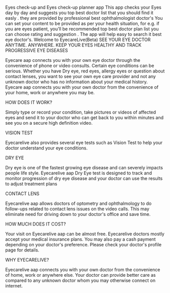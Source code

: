 Eyes  check-up and Eyes check-up  planner app
This app checks your Eyes  day by day and suggests you top best doctor list  that you should  find it easly . they  are provided by professional  best ophthalmologist  doctor's You can set your content to be provided as per your health situation, for e.g. if you are eyes patient, you’ll be recommended top best doctor plan list you can choose rating and suggestion . The app  will help easy to search it best eye doctor's.
Welcome to EyecareLive(Beta)
SEE YOUR EYE DOCTOR ANYTIME. ANYWHERE. KEEP YOUR EYES HEALTHY AND TRACK PROGRESSIVE EYE DISEASES

Eyecare aap connects you with your own eye doctor through the convenience of phone or video consults. Certain eye conditions can be serious. Whether you have Dry eye, red eyes, allergy eyes or question about contact lenses, you want to see your own eye care provider and not any unknown doctor who has no information about your medical history. Eyecare aap connects you with your own doctor from the convenience of your home, work or anywhere you may be.

HOW DOES IT WORK?

Simply type or record your condition, take pictures or videos of affected eyes and send it to your doctor who can get back to you within minutes and see you on a secure high definition video.

VISION TEST

Eyecarelive also provides several eye tests such as Vision Test to help your doctor understand your eye conditions.

DRY EYE

Dry eye is one of the fastest growing eye disease and can severely impacts people life style. Eyecarelive aap Dry Eye test is designed to track and monitor progression of dry eye disease and your doctor can use the results to adjust treatment plans

CONTACT LENS

Eyecarelive aap allows doctors of optometry and ophthalmology to do follow-ups related to contact lens issues on the video calls. This may eliminate need for driving down to your doctor's office and save time.

HOW MUCH DOES IT COST?

Your visit on Eyecarelive aap can be almost free. Eyecarelive doctors mostly accept your medical insurance plans. You may also pay a cash payment depending on your doctor's preference. Please check your doctor's profile page for details.

WHY EYECARELIVE?

Eyecarelive aap connects you with your own doctor from the convenience of home, work or anywhere else. Your doctor can provide better care as compared to any unknown doctor whom you may otherwise connect on internet.
